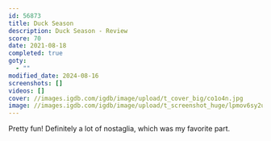 ```yaml
---
id: 56873
title: Duck Season
description: Duck Season - Review
score: 70
date: 2021-08-18
completed: true
goty:
  - ""
modified_date: 2024-08-16
screenshots: []
videos: []
cover: //images.igdb.com/igdb/image/upload/t_cover_big/co1o4n.jpg
image: //images.igdb.com/igdb/image/upload/t_screenshot_huge/lpmov6sy2ulvftrx1wht.jpg
---
```

Pretty fun! Definitely a lot of nostaglia, which was my favorite part.
